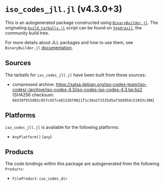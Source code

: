 # `iso_codes_jll.jl` (v4.3.0+3)

This is an autogenerated package constructed using [`BinaryBuilder.jl`](https://github.com/JuliaPackaging/BinaryBuilder.jl). The originating [`build_tarballs.jl`](https://github.com/JuliaPackaging/Yggdrasil/blob/8897d47444c1d220827f723ff26557a13e215d4e/I/iso_codes/build_tarballs.jl) script can be found on [`Yggdrasil`](https://github.com/JuliaPackaging/Yggdrasil/), the community build tree.

For more details about JLL packages and how to use them, see `BinaryBuilder.jl` [documentation](https://juliapackaging.github.io/BinaryBuilder.jl/dev/jll/).

## Sources

The tarballs for `iso_codes_jll.jl` have been built from these sources:

* compressed archive: https://salsa.debian.org/iso-codes-team/iso-codes/-/archive/iso-codes-4.3/iso-codes-iso-codes-4.3.tar.bz2 (SHA256 checksum: `6b539f915d02c957c45fce8133670811f1c36a1f1535d5af3dd95dc519d3c386`)

## Platforms

`iso_codes_jll.jl` is available for the following platforms:

* `AnyPlatform()` (`any`)

## Products

The code bindings within this package are autogenerated from the following `Products`:

* `FileProduct`: `iso_codes_dir`

